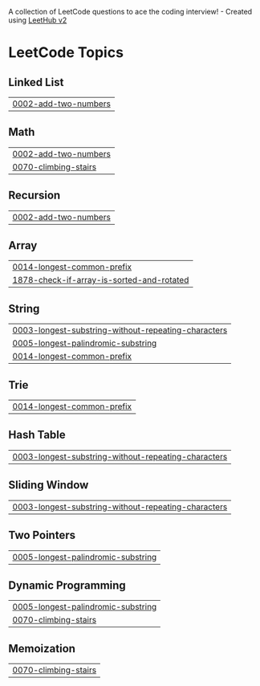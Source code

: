 A collection of LeetCode questions to ace the coding interview! - Created using [LeetHub v2](https://github.com/arunbhardwaj/LeetHub-2.0)
<!---LeetCode Topics Start-->
# LeetCode Topics
## Linked List
|  |
| ------- |
| [0002-add-two-numbers](https://github.com/SathishTECHY/LeetCode/tree/master/0002-add-two-numbers) |
## Math
|  |
| ------- |
| [0002-add-two-numbers](https://github.com/SathishTECHY/LeetCode/tree/master/0002-add-two-numbers) |
| [0070-climbing-stairs](https://github.com/SathishTECHY/LeetCode/tree/master/0070-climbing-stairs) |
## Recursion
|  |
| ------- |
| [0002-add-two-numbers](https://github.com/SathishTECHY/LeetCode/tree/master/0002-add-two-numbers) |
## Array
|  |
| ------- |
| [0014-longest-common-prefix](https://github.com/SathishTECHY/LeetCode/tree/master/0014-longest-common-prefix) |
| [1878-check-if-array-is-sorted-and-rotated](https://github.com/SathishTECHY/LeetCode/tree/master/1878-check-if-array-is-sorted-and-rotated) |
## String
|  |
| ------- |
| [0003-longest-substring-without-repeating-characters](https://github.com/SathishTECHY/LeetCode/tree/master/0003-longest-substring-without-repeating-characters) |
| [0005-longest-palindromic-substring](https://github.com/SathishTECHY/LeetCode/tree/master/0005-longest-palindromic-substring) |
| [0014-longest-common-prefix](https://github.com/SathishTECHY/LeetCode/tree/master/0014-longest-common-prefix) |
## Trie
|  |
| ------- |
| [0014-longest-common-prefix](https://github.com/SathishTECHY/LeetCode/tree/master/0014-longest-common-prefix) |
## Hash Table
|  |
| ------- |
| [0003-longest-substring-without-repeating-characters](https://github.com/SathishTECHY/LeetCode/tree/master/0003-longest-substring-without-repeating-characters) |
## Sliding Window
|  |
| ------- |
| [0003-longest-substring-without-repeating-characters](https://github.com/SathishTECHY/LeetCode/tree/master/0003-longest-substring-without-repeating-characters) |
## Two Pointers
|  |
| ------- |
| [0005-longest-palindromic-substring](https://github.com/SathishTECHY/LeetCode/tree/master/0005-longest-palindromic-substring) |
## Dynamic Programming
|  |
| ------- |
| [0005-longest-palindromic-substring](https://github.com/SathishTECHY/LeetCode/tree/master/0005-longest-palindromic-substring) |
| [0070-climbing-stairs](https://github.com/SathishTECHY/LeetCode/tree/master/0070-climbing-stairs) |
## Memoization
|  |
| ------- |
| [0070-climbing-stairs](https://github.com/SathishTECHY/LeetCode/tree/master/0070-climbing-stairs) |
<!---LeetCode Topics End-->